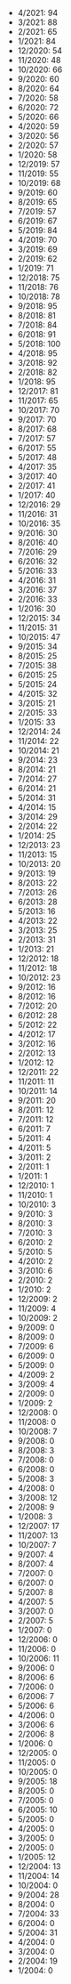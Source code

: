 *  4/2021: 94
*  3/2021: 88
*  2/2021: 65
*  1/2021: 84
*  12/2020: 54
*  11/2020: 48
*  10/2020: 66
*  9/2020: 60
*  8/2020: 64
*  7/2020: 58
*  6/2020: 72
*  5/2020: 66
*  4/2020: 59
*  3/2020: 56
*  2/2020: 57
*  1/2020: 58
*  12/2019: 57
*  11/2019: 55
*  10/2019: 68
*  9/2019: 60
*  8/2019: 65
*  7/2019: 57
*  6/2019: 67
*  5/2019: 84
*  4/2019: 70
*  3/2019: 69
*  2/2019: 62
*  1/2019: 71
*  12/2018: 75
*  11/2018: 76
*  10/2018: 78
*  9/2018: 95
*  8/2018: 81
*  7/2018: 84
*  6/2018: 91
*  5/2018: 100
*  4/2018: 95
*  3/2018: 92
*  2/2018: 82
*  1/2018: 95
*  12/2017: 81
*  11/2017: 65
*  10/2017: 70
*  9/2017: 70
*  8/2017: 68
*  7/2017: 57
*  6/2017: 55
*  5/2017: 48
*  4/2017: 35
*  3/2017: 40
*  2/2017: 41
*  1/2017: 40
*  12/2016: 29
*  11/2016: 31
*  10/2016: 35
*  9/2016: 30
*  8/2016: 40
*  7/2016: 29
*  6/2016: 32
*  5/2016: 33
*  4/2016: 31
*  3/2016: 37
*  2/2016: 33
*  1/2016: 30
*  12/2015: 34
*  11/2015: 31
*  10/2015: 47
*  9/2015: 34
*  8/2015: 25
*  7/2015: 38
*  6/2015: 25
*  5/2015: 24
*  4/2015: 32
*  3/2015: 21
*  2/2015: 33
*  1/2015: 33
*  12/2014: 24
*  11/2014: 22
*  10/2014: 21
*  9/2014: 23
*  8/2014: 21
*  7/2014: 27
*  6/2014: 21
*  5/2014: 31
*  4/2014: 15
*  3/2014: 29
*  2/2014: 22
*  1/2014: 25
*  12/2013: 23
*  11/2013: 15
*  10/2013: 20
*  9/2013: 19
*  8/2013: 22
*  7/2013: 26
*  6/2013: 28
*  5/2013: 16
*  4/2013: 22
*  3/2013: 25
*  2/2013: 31
*  1/2013: 21
*  12/2012: 18
*  11/2012: 18
*  10/2012: 23
*  9/2012: 16
*  8/2012: 16
*  7/2012: 20
*  6/2012: 28
*  5/2012: 22
*  4/2012: 17
*  3/2012: 16
*  2/2012: 13
*  1/2012: 12
*  12/2011: 22
*  11/2011: 11
*  10/2011: 14
*  9/2011: 20
*  8/2011: 12
*  7/2011: 12
*  6/2011: 7
*  5/2011: 4
*  4/2011: 5
*  3/2011: 2
*  2/2011: 1
*  1/2011: 1
*  12/2010: 1
*  11/2010: 1
*  10/2010: 3
*  9/2010: 3
*  8/2010: 3
*  7/2010: 3
*  6/2010: 2
*  5/2010: 5
*  4/2010: 2
*  3/2010: 6
*  2/2010: 2
*  1/2010: 2
*  12/2009: 2
*  11/2009: 4
*  10/2009: 2
*  9/2009: 0
*  8/2009: 0
*  7/2009: 6
*  6/2009: 0
*  5/2009: 0
*  4/2009: 2
*  3/2009: 4
*  2/2009: 0
*  1/2009: 2
*  12/2008: 0
*  11/2008: 0
*  10/2008: 7
*  9/2008: 0
*  8/2008: 3
*  7/2008: 0
*  6/2008: 0
*  5/2008: 3
*  4/2008: 0
*  3/2008: 12
*  2/2008: 9
*  1/2008: 3
*  12/2007: 17
*  11/2007: 13
*  10/2007: 7
*  9/2007: 4
*  8/2007: 4
*  7/2007: 0
*  6/2007: 0
*  5/2007: 8
*  4/2007: 5
*  3/2007: 0
*  2/2007: 5
*  1/2007: 0
*  12/2006: 0
*  11/2006: 0
*  10/2006: 11
*  9/2006: 0
*  8/2006: 6
*  7/2006: 0
*  6/2006: 7
*  5/2006: 6
*  4/2006: 0
*  3/2006: 6
*  2/2006: 8
*  1/2006: 0
*  12/2005: 0
*  11/2005: 0
*  10/2005: 0
*  9/2005: 18
*  8/2005: 0
*  7/2005: 0
*  6/2005: 10
*  5/2005: 0
*  4/2005: 0
*  3/2005: 0
*  2/2005: 0
*  1/2005: 12
*  12/2004: 13
*  11/2004: 14
*  10/2004: 0
*  9/2004: 28
*  8/2004: 0
*  7/2004: 33
*  6/2004: 0
*  5/2004: 31
*  4/2004: 0
*  3/2004: 0
*  2/2004: 19
*  1/2004: 0